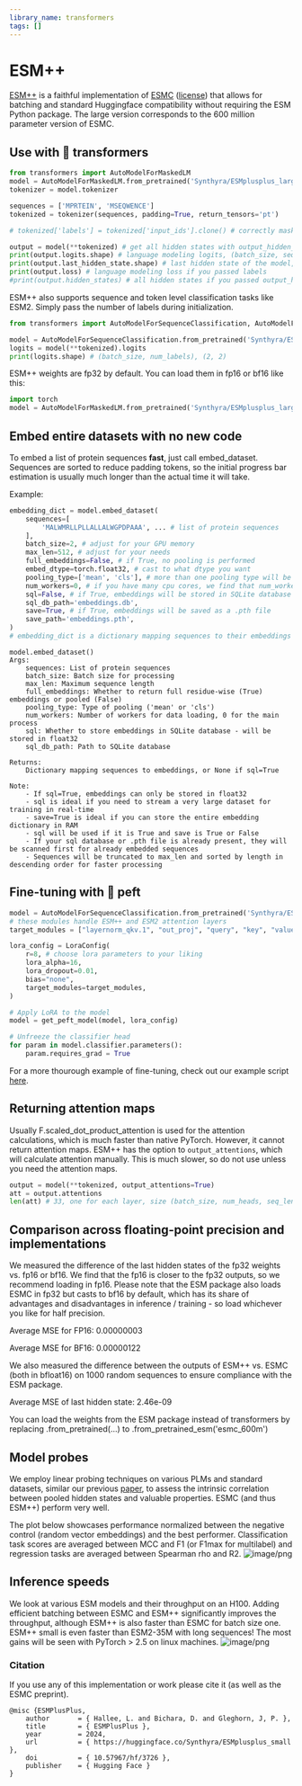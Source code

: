 ```yaml
---
library_name: transformers
tags: []
---
```


# ESM++
[ESM++](https://github.com/Synthyra/ESMplusplus) is a faithful implementation of [ESMC](https://www.evolutionaryscale.ai/blog/esm-cambrian) ([license](https://www.evolutionaryscale.ai/policies/cambrian-non-commercial-license-agreement)) that allows for batching and standard Huggingface compatibility without requiring the ESM Python package.
The large version corresponds to the 600 million parameter version of ESMC.


## Use with 🤗 transformers
```python
from transformers import AutoModelForMaskedLM
model = AutoModelForMaskedLM.from_pretrained('Synthyra/ESMplusplus_large', trust_remote_code=True)
tokenizer = model.tokenizer

sequences = ['MPRTEIN', 'MSEQWENCE']
tokenized = tokenizer(sequences, padding=True, return_tensors='pt')

# tokenized['labels'] = tokenized['input_ids'].clone() # correctly mask input_ids and set unmasked instances of labels to -100 for MLM training

output = model(**tokenized) # get all hidden states with output_hidden_states=True
print(output.logits.shape) # language modeling logits, (batch_size, seq_len, vocab_size), (2, 11, 64)
print(output.last_hidden_state.shape) # last hidden state of the model, (batch_size, seq_len, hidden_size), (2, 11, 1152)
print(output.loss) # language modeling loss if you passed labels
#print(output.hidden_states) # all hidden states if you passed output_hidden_states=True (in tuple)
```

ESM++ also supports sequence and token level classification tasks like ESM2. Simply pass the number of labels during initialization.

```python
from transformers import AutoModelForSequenceClassification, AutoModelForTokenClassification

model = AutoModelForSequenceClassification.from_pretrained('Synthyra/ESMplusplus_large', num_labels=2, trust_remote_code=True)
logits = model(**tokenized).logits
print(logits.shape) # (batch_size, num_labels), (2, 2)
```

ESM++ weights are fp32 by default. You can load them in fp16 or bf16 like this:
```python
import torch
model = AutoModelForMaskedLM.from_pretrained('Synthyra/ESMplusplus_large', trust_remote_code=True, torch_dtype=torch.float16) # or torch.bfloat16
```

## Embed entire datasets with no new code
To embed a list of protein sequences **fast**, just call embed_dataset. Sequences are sorted to reduce padding tokens, so the initial progress bar estimation is usually much longer than the actual time it will take.

Example:
```python
embedding_dict = model.embed_dataset(
    sequences=[
        'MALWMRLLPLLALLALWGPDPAAA', ... # list of protein sequences
    ],
    batch_size=2, # adjust for your GPU memory
    max_len=512, # adjust for your needs
    full_embeddings=False, # if True, no pooling is performed
    embed_dtype=torch.float32, # cast to what dtype you want
    pooling_type=['mean', 'cls'], # more than one pooling type will be concatenated together
    num_workers=0, # if you have many cpu cores, we find that num_workers = 4 is fast for large datasets
    sql=False, # if True, embeddings will be stored in SQLite database
    sql_db_path='embeddings.db',
    save=True, # if True, embeddings will be saved as a .pth file
    save_path='embeddings.pth',
)
# embedding_dict is a dictionary mapping sequences to their embeddings as tensors for .pth or numpy arrays for sql
```

```
model.embed_dataset()
Args:
    sequences: List of protein sequences
    batch_size: Batch size for processing
    max_len: Maximum sequence length
    full_embeddings: Whether to return full residue-wise (True) embeddings or pooled (False)
    pooling_type: Type of pooling ('mean' or 'cls')
    num_workers: Number of workers for data loading, 0 for the main process
    sql: Whether to store embeddings in SQLite database - will be stored in float32
    sql_db_path: Path to SQLite database
    
Returns:
    Dictionary mapping sequences to embeddings, or None if sql=True

Note:
    - If sql=True, embeddings can only be stored in float32
    - sql is ideal if you need to stream a very large dataset for training in real-time
    - save=True is ideal if you can store the entire embedding dictionary in RAM
    - sql will be used if it is True and save is True or False
    - If your sql database or .pth file is already present, they will be scanned first for already embedded sequences
    - Sequences will be truncated to max_len and sorted by length in descending order for faster processing
```

## Fine-tuning with 🤗 peft
```python
model = AutoModelForSequenceClassification.from_pretrained('Synthyra/ESMplusplus_large', num_labels=2, trust_remote_code=True)
# these modules handle ESM++ and ESM2 attention layers
target_modules = ["layernorm_qkv.1", "out_proj", "query", "key", "value", "dense"]

lora_config = LoraConfig(
    r=8, # choose lora parameters to your liking
    lora_alpha=16,
    lora_dropout=0.01,
    bias="none",
    target_modules=target_modules,
)

# Apply LoRA to the model
model = get_peft_model(model, lora_config)

# Unfreeze the classifier head
for param in model.classifier.parameters():
    param.requires_grad = True
```

For a more thourough example of fine-tuning, check out our example script [here](https://github.com/Synthyra/FastPLMs/blob/main/fine_tuning_example.py).


## Returning attention maps
Usually F.scaled_dot_product_attention is used for the attention calculations, which is much faster than native PyTorch. However, it cannot return attention maps.
ESM++ has the option to ```output_attentions```, which will calculate attention manually. This is much slower, so do not use unless you need the attention maps.

```python
output = model(**tokenized, output_attentions=True)
att = output.attentions
len(att) # 33, one for each layer, size (batch_size, num_heads, seq_len, seq_len) each
```

## Comparison across floating-point precision and implementations
We measured the difference of the last hidden states of the fp32 weights vs. fp16 or bf16. We find that the fp16 is closer to the fp32 outputs, so we recommend loading in fp16.
Please note that the ESM package also loads ESMC in fp32 but casts to bf16 by default, which has its share of advantages and disadvantages in inference / training - so load whichever you like for half precision.

Average MSE for FP16: 0.00000003

Average MSE for BF16: 0.00000122

We also measured the difference between the outputs of ESM++ vs. ESMC (both in bfloat16) on 1000 random sequences to ensure compliance with the ESM package.

Average MSE of last hidden state: 2.46e-09

You can load the weights from the ESM package instead of transformers by replacing .from_pretrained(...) to .from_pretrained_esm('esmc_600m')

## Model probes
We employ linear probing techniques on various PLMs and standard datasets, similar our previous [paper](https://www.biorxiv.org/content/10.1101/2024.07.30.605924v1), to assess the intrinsic correlation between pooled hidden states and valuable properties. ESMC (and thus ESM++) perform very well.

The plot below showcases performance normalized between the negative control (random vector embeddings) and the best performer. Classification task scores are averaged between MCC and F1 (or F1max for multilabel) and regression tasks are averaged between Spearman rho and R2.
![image/png](https://cdn-uploads.huggingface.co/production/uploads/62f2bd3bdb7cbd214b658c48/uRAHYQcwkbgajylTIFbUb.png)

## Inference speeds
We look at various ESM models and their throughput on an H100. Adding efficient batching between ESMC and ESM++ significantly improves the throughput, although ESM++ is also faster than ESMC for batch size one. ESM++ small is even faster than ESM2-35M with long sequences! The most gains will be seen with PyTorch > 2.5 on linux machines.
![image/png](https://cdn-uploads.huggingface.co/production/uploads/62f2bd3bdb7cbd214b658c48/Lu6nWB9Fc-7YTql3Z1hVB.png)

### Citation
If you use any of this implementation or work please cite it (as well as the ESMC preprint).

```
@misc {ESMPlusPlus,
	author       = { Hallee, L. and Bichara, D. and Gleghorn, J, P. },
	title        = { ESMPlusPlus },
	year         = 2024,
	url          = { https://huggingface.co/Synthyra/ESMplusplus_small },
	doi          = { 10.57967/hf/3726 },
	publisher    = { Hugging Face }
}
```